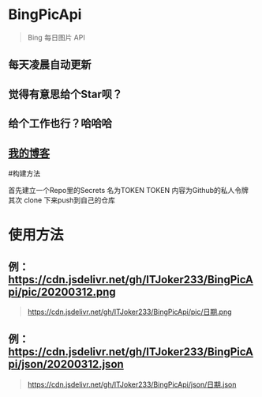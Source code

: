 # BingPicApi
> Bing 每日图片 API
## 每天凌晨自动更新

## 觉得有意思给个Star呗？

## 给个工作也行？哈哈哈

## [我的博客](https://blog.itjoker.cn)

#构建方法

首先建立一个Repo里的Secrets 名为TOKEN
TOKEN 内容为Github的私人令牌
其次 clone 下来push到自己的仓库

# 使用方法

## 例：https://cdn.jsdelivr.net/gh/ITJoker233/BingPicApi/pic/20200312.png
> https://cdn.jsdelivr.net/gh/ITJoker233/BingPicApi/pic/日期.png

## 例：https://cdn.jsdelivr.net/gh/ITJoker233/BingPicApi/json/20200312.json
> https://cdn.jsdelivr.net/gh/ITJoker233/BingPicApi/json/日期.json
